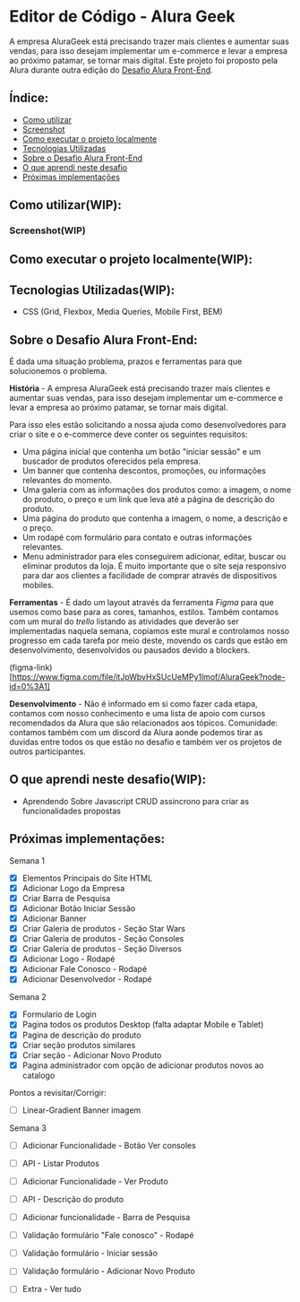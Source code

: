 # Editor de Código - Alura Geek

A empresa AluraGeek está precisando trazer mais clientes e aumentar suas vendas, para isso desejam implementar um e-commerce e levar a empresa ao próximo patamar, se tornar mais digital.
Este projeto foi proposto pela Alura durante outra edição do [Desafio Alura Front-End](#Sobre-o-desafio-alura-front-end).

## Índice:

- [Como utilizar](#Como-utilizar)
 - [Screenshot](#Screenshot)
  - [Como executar o projeto localmente](#Como-executar-o-projeto-localmente)
- [Tecnologias Utilizadas](#Tecnologias-utilizadas)
- [Sobre o Desafio Alura Front-End](#Sobre-o-desafio-alura-front-end)
- [O que aprendi neste desafio](#O-que-aprendi-neste-desafio)
- [Próximas implementações](#Próximas-implementações)

## Como utilizar(WIP):

### Screenshot(WIP)

## Como executar o projeto localmente(WIP):

## Tecnologias Utilizadas(WIP):

- CSS (Grid, Flexbox, Media Queries, Mobile First, BEM)

## Sobre o Desafio Alura Front-End:

É dada uma situação problema, prazos e ferramentas para que solucionemos o problema.

**História** - A empresa AluraGeek está precisando trazer mais clientes e aumentar suas vendas, para isso desejam implementar um e-commerce e levar a empresa ao próximo patamar, se tornar mais digital.

Para isso eles estão solicitando a nossa ajuda como desenvolvedores para criar o site e o e-commerce deve conter os seguintes requisitos:
- Uma página inicial que contenha um botão "iniciar sessão" e um buscador de produtos oferecidos pela empresa.
- Um banner que contenha descontos, promoções, ou informações relevantes do momento.
- Uma galeria com as informações dos produtos como: a imagem, o nome do produto, o preço e um link que leva até a página de descrição do produto.
- Uma página do produto que contenha a imagem, o nome, a descrição e o preço.
- Um rodapé com formulário para contato e outras informações relevantes.
- Menu administrador para eles conseguirem adicionar, editar, buscar ou eliminar produtos da loja.
É muito importante que o site seja responsivo para dar aos clientes a facilidade de comprar através de dispositivos mobiles.

**Ferramentas** - É dado um layout através da ferramenta *Figma* para que usemos como base para as cores, tamanhos, estilos. Também contamos com um mural do *trello* listando as atividades que deverão ser implementadas naquela semana, copiamos este mural e controlamos nosso progresso em cada tarefa por meio deste, movendo os cards que estão em desenvolvimento, desenvolvidos ou pausados devido a blockers.

(figma-link)[https://www.figma.com/file/itJpWbvHxSUcUeMPy1lmof/AluraGeek?node-id=0%3A1]

**Desenvolvimento** - Não é informado em si como fazer cada etapa, contamos com nosso conhecimento e uma lista de apoio com cursos recomendados da Alura que são relacionados aos tópicos. Comunidade: contamos também com um discord da Alura aonde podemos tirar as duvidas entre todos os que estão no desafio e também ver os projetos de outros participantes.

## O que aprendi neste desafio(WIP):

 - Aprendendo Sobre Javascript CRUD assincrono para criar as funcionalidades propostas

## Próximas implementações:

Semana 1
- [x] Elementos Principais do Site HTML
- [x] Adicionar Logo da Empresa
- [x] Criar Barra de Pesquisa
- [x] Adicionar Botão Iniciar Sessão
- [x] Adicionar Banner
- [x] Criar Galeria de produtos - Seção Star Wars
- [x] Criar Galeria de produtos - Seção Consoles
- [x] Criar Galeria de produtos - Seção Diversos
- [x] Adicionar Logo - Rodapé
- [x] Adicionar Fale Conosco - Rodapé
- [x] Adicionar Desenvolvedor - Rodapé

Semana 2
- [x] Formulario de Login
- [x] Pagina todos os produtos Desktop (falta adaptar Mobile e Tablet)
- [x] Pagina de descrição do produto
- [x] Criar seção produtos similares
- [x] Criar seção - Adicionar Novo Produto
- [x] Pagina administrador com opção de adicionar produtos novos ao catalogo

Pontos a revisitar/Corrigir:
- [ ] Linear-Gradient Banner imagem

Semana 3

- [ ] Adicionar Funcionalidade - Botão Ver consoles
- [ ] API - Listar Produtos
- [ ] Adicionar Funcionalidade - Ver Produto
- [ ] API - Descrição do produto
- [ ] Adicionar funcionalidade - Barra de Pesquisa
- [ ] Validação formulário "Fale conosco" - Rodapé
- [ ] Validação formulário - Iniciar sessão
- [ ] Validação formulário - Adicionar Novo Produto
- [ ] Extra - Ver tudo


